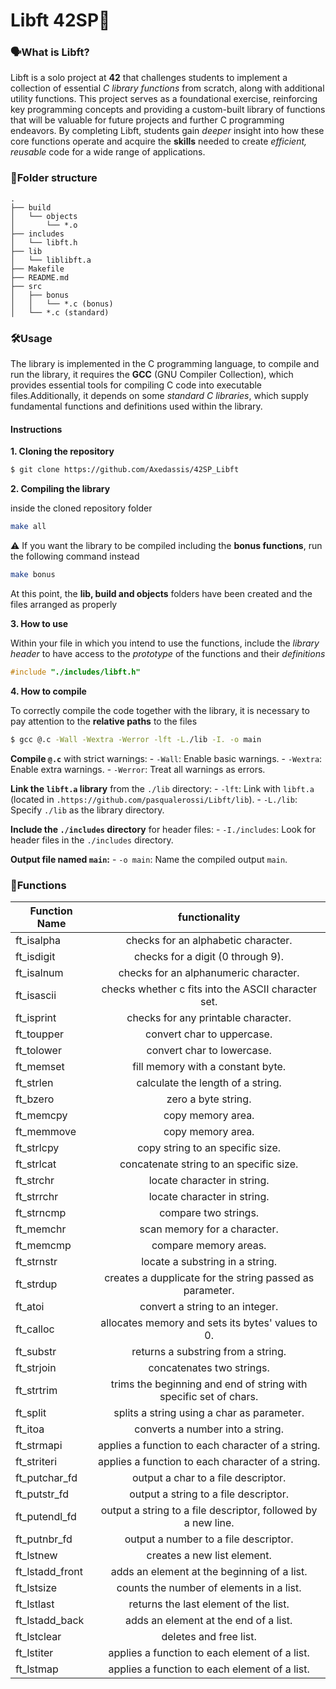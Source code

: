# Libft 42SP🌵

### 🗣️What is Libft?
Libft is a solo project at **42** that challenges students to implement a collection of essential _C library functions_ from scratch, along with additional utility functions. This project serves as a foundational exercise, reinforcing key programming concepts and providing a custom-built library of functions that will be valuable for future projects and further C programming endeavors. By completing Libft, students gain _deeper_ insight into how these core functions operate and acquire the **skills** needed to create _efficient, reusable_ code for a wide range of applications.

### 📜Folder structure
```
.
├── build
│   └── objects
│       └── *.o
├── includes
│   └── libft.h
├── lib
│   └── liblibft.a
├── Makefile
├── README.md
├── src
│   ├── bonus
│   │   └── *.c (bonus)
│   └── *.c (standard)
```

### 🛠️Usage
The library is implemented in the C programming language, to compile and run the library, it requires the **GCC** (GNU Compiler Collection), which provides essential tools for compiling C code into executable files.Additionally, it depends on some _standard C libraries_, which supply fundamental functions and definitions used within the library.

#### Instructions
**1. Cloning the repository**
```bash
$ git clone https://github.com/Axedassis/42SP_Libft
```

**2. Compiling the library**

inside the cloned repository folder
```bash
make all
```
⚠️ If you want the library to be compiled including the **bonus functions**, run the following command instead
```bash
make bonus
```
At this point, the **lib, build and objects** folders have been created and the files arranged as properly

**3. How to use**

Within your file in which you intend to use the functions, include the _library header_ to have access to the _prototype_ of the functions and their _definitions_
```c
#include "./includes/libft.h"
```
**4. How to compile**

To correctly compile the code together with the library, it is necessary to pay attention to the **relative paths** to the files
```bash
$ gcc @.c -Wall -Wextra -Werror -lft -L./lib -I. -o main
```
   **Compile `@.c`** with strict warnings:
     - `-Wall`: Enable basic warnings.
     - `-Wextra`: Enable extra warnings.
     - `-Werror`: Treat all warnings as errors.
  
   **Link the `libft.a` library** from the `./lib` directory:
     - `-lft`: Link with `libft.a` (located in `.https://github.com/pasqualerossi/Libft/lib`).
     - `-L./lib`: Specify `./lib` as the library directory.

   **Include the `./includes` directory** for header files:
     - `-I./includes`: Look for header files in the `./includes` directory.

   **Output file named `main`:**
     - `-o main`: Name the compiled output `main`.

### 📎Functions
| Function Name   |                    functionality                                  |
|-----------------|:-----------------------------------------------------------------:|
| ft_isalpha      | checks for an alphabetic character.                               |
| ft_isdigit      | checks for a digit (0 through 9).                                 |
| ft_isalnum      | checks for an alphanumeric character.                             |
| ft_isascii      | checks whether c fits into the ASCII character set.               |
| ft_isprint      | checks for any printable character.                               |
| ft_toupper      | convert char to uppercase.                                        |
| ft_tolower      | convert char to lowercase.                                        |
| ft_memset       | fill memory with a constant byte.                                 |
| ft_strlen       | calculate the length of a string.                                 |
| ft_bzero        | zero a byte string.                                               |
| ft_memcpy       | copy memory area.                                                 |
| ft_memmove      | copy memory area.                                                 |
| ft_strlcpy      | copy string to an specific size.                                  |
| ft_strlcat      | concatenate string to an specific size.                           |
| ft_strchr       | locate character in string.                                       |
| ft_strrchr      | locate character in string.                                       |
| ft_strncmp      | compare two strings.                                              |
| ft_memchr       | scan memory for a character.                                      |
| ft_memcmp       | compare memory areas.                                             |
| ft_strnstr      | locate a substring in a string.                                   |
| ft_strdup       | creates a dupplicate for the string passed as parameter.          |
| ft_atoi         | convert a string to an integer.                                   |
| ft_calloc       | allocates memory and sets its bytes' values to 0.                 |
| ft_substr       | returns a substring from a string.                                |
| ft_strjoin      | concatenates two strings.                                         |
| ft_strtrim      | trims the beginning and end of string with specific set of chars. |
| ft_split        | splits a string using a char as parameter.                        |
| ft_itoa         | converts a number into a string.                                  |
| ft_strmapi      | applies a function to each character of a string.                 |
| ft_striteri     | applies a function to each character of a string.                 |
| ft_putchar_fd   | output a char to a file descriptor.                               |
| ft_putstr_fd    | output a string to a file descriptor.                             |
| ft_putendl_fd   | output a string to a file descriptor, followed by a new line.     |
| ft_putnbr_fd    | output a number to a file descriptor.                             |
| ft_lstnew       | creates a new list element.                                       |
| ft_lstadd_front | adds an element at the beginning of a list.                       |
| ft_lstsize      | counts the number of elements in a list.                          |
| ft_lstlast      | returns the last element of the list.                             |
| ft_lstadd_back  | adds an element at the end of a list.                             |
| ft_lstclear     | deletes and free list.                                            |
| ft_lstiter      | applies a function to each element of a list.                     |
| ft_lstmap       | applies a function to each element of a list.                     |